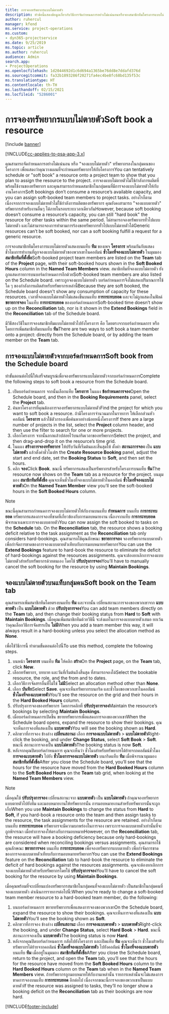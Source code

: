 ```yaml
---
title: การจองทรัพยากรแบบไม่ตายตัว
description: หัวข้อนี้แสดงข้อมูลเกี่ยวกับวิธีการจัดกำหนดการอย่างไม่แน่นอนหรือจองสมาชิกทีมโครงการแบบไม่ตายตัว
author: ruhercul
manager: kfend
ms.service: project-operations
ms.custom:
- dyn365-projectservice
ms.date: 9/25/2019
ms.topic: article
ms.author: ruhercul
audience: Admin
search.app:
- ProjectOperations
ms.openlocfilehash: 1d2044692d1c6d694a1365be76dd8e7ddafd376d
ms.sourcegitcommit: fa32b1893286f20271fa4ec4be8fc68bd135f53c
ms.translationtype: HT
ms.contentlocale: th-TH
ms.lasthandoff: 02/15/2021
ms.locfileid: "5286001"
---
```

# <a name="soft-book-a-resource"></a><span data-ttu-id="a29f2-103">การจองทรัพยากรแบบไม่ตายตัว</span><span class="sxs-lookup"><span data-stu-id="a29f2-103">Soft book a resource</span></span>

[!include [banner](../includes/psa-now-project-operations.md)]

[!INCLUDE[cc-applies-to-psa-app-3.x](../includes/cc-applies-to-psa-app-3x.md)]

<span data-ttu-id="a29f2-104">คุณสามารถจัดกำหนดการอย่างไม่แน่นอน หรือ "จองแบบไม่ตายตัว" ทรัพยากรลงในกลุ่มคนของโครงการ เพื่อแสดงว่าคุณวางแผนที่จะกำหนดทรัพยากรให้กับโครงการ</span><span class="sxs-lookup"><span data-stu-id="a29f2-104">You can tentatively schedule or "soft book" a resource onto a project team to show that you plan to assign the resource to the project.</span></span> <span data-ttu-id="a29f2-105">การจองแบบไม่ตายตัวไม่ใช้กำลังการผลิตที่พร้อมใช้งานของทรัพยากร และคุณสามารถกำหนดสมาชิกในกลุ่มคนที่มีการจองแบบไม่ตายตัวให้กับงานโครงการ</span><span class="sxs-lookup"><span data-stu-id="a29f2-105">Soft bookings don’t consume a resource’s available capacity, and you can assign soft-booked team members to project tasks.</span></span> <span data-ttu-id="a29f2-106">อย่างไรก็ตาม เนื่องจากการจองแบบไม่ตายตัวไม่ใช้กำลังการผลิตของทรัพยากร คุณยังคงสามารถ "จองแบบตายตัว" ทรัพยากรสำหรับงานอื่นๆ ได้ภายในรอบระยะเวลาเดียวกัน</span><span class="sxs-lookup"><span data-stu-id="a29f2-106">However, because soft booking doesn’t consume a resource’s capacity, you can still "hard book" the resource for other tasks within the same period.</span></span> <span data-ttu-id="a29f2-107">ไม่สามารถจองทรัพยากรทั่วไปแบบไม่ตายตัว และไม่สามารถจองการทำตามการร้องขอทรัพยากรทั่วไปแบบไม่ตายตัวได้</span><span class="sxs-lookup"><span data-stu-id="a29f2-107">Generic resources can’t be soft booked, nor can a soft booking fulfill a request for a generic resource.</span></span>

<span data-ttu-id="a29f2-108">การจองสมาชิกทีมโครงการแบบไม่ตายตัวแสดงบนแท็บ **ทีม** ของเพจ **โครงการ** พร้อมกันกับแสดงชั่วโมงการทำงานที่ถูกจองแบบไม่ตายตัวของพวกเขาในคอลัมน์ **ชั่วโมงที่จองแบบไม่ตายตัว** ในมุมมอง **สมาชิกทีมที่ตั้งชื่อ**</span><span class="sxs-lookup"><span data-stu-id="a29f2-108">Soft-booked project team members are listed on the **Team** tab of the **Project** page, with their soft-booked hours shown in the **Soft Booked Hours** column in the **Named Team Members** view.</span></span> <span data-ttu-id="a29f2-109">สมาชิกทีมที่จองแบบไม่ตายตัว ยังถูกแสดงรายการบนบอร์ดกำหนดการอีกด้วย</span><span class="sxs-lookup"><span data-stu-id="a29f2-109">Soft-booked team members are also listed on the Schedule board.</span></span> <span data-ttu-id="a29f2-110">เพราะถูกจองแบบไม่ตายตัว บอร์ดกำหนดการจึงไม่แสดงปริมาณการใช้ใด ๆ ของกำลังการผลิตสำหรับทรัพยากรเหล่านี้</span><span class="sxs-lookup"><span data-stu-id="a29f2-110">Because they are soft booked, the Schedule board doesn't show any consumption of capacity for these resources.</span></span> <span data-ttu-id="a29f2-111">เวลาที่จองแบบไม่ตายตัวไม่แสดงขึ้นบนแท็บ **การกระทบยอด** และจะไม่ถูกแสดงในฟิลด์ **ขยายการจอง** ในแท็บ **การกระทบยอด** ของบอร์ดกำหนดการ</span><span class="sxs-lookup"><span data-stu-id="a29f2-111">Soft-booked time doesn’t show up on the **Reconciliation** tab, nor is it shown in the **Extend Bookings** field in the **Reconciliation** tab of the Schedule board.</span></span> 

<span data-ttu-id="a29f2-112">มีวิธีสองวิธีในการจองสมาชิกทีมแบบไม่ตายตัวไปยังโครงการ คือ โดยตรงจากบอร์ดกำหนดการ หรือโดยการเพิ่มสมาชิกทีมบนแท็บ **ทีม**</span><span class="sxs-lookup"><span data-stu-id="a29f2-112">There are two ways to soft book a team member onto a project: directly from the Schedule board, or by adding the team member on the **Team** tab.</span></span> 

## <a name="soft-book-from-the-schedule-board"></a><span data-ttu-id="a29f2-113">การจองแบบไม่ตายตัวจากบอร์ดกำหนดการ</span><span class="sxs-lookup"><span data-stu-id="a29f2-113">Soft book from the Schedule board</span></span>
<span data-ttu-id="a29f2-114">ทำขั้นตอนต่อไปนี้ให้เสร็จสมบูรณ์เพื่อจองทรัพยากรแบบไม่ตายตัวจากบอร์ดกำหนดการ</span><span class="sxs-lookup"><span data-stu-id="a29f2-114">Complete the following steps to soft book a resource from the Schedule board.</span></span> 

1. <span data-ttu-id="a29f2-115">เปิดบอร์ดกำหนดการ จากนั้นเลือกแท็บ **โครงการ** ในแผง **ข้อกำหนดการจอง**</span><span class="sxs-lookup"><span data-stu-id="a29f2-115">Open the Schedule board, and then in the **Booking Requirements** panel, select the **Project** tab.</span></span>
2. <span data-ttu-id="a29f2-116">ค้นหาโครงการที่คุณต้องการจองทรัพยากรแบบไม่ตายตัว</span><span class="sxs-lookup"><span data-stu-id="a29f2-116">Find the project for which you want to soft book a resource.</span></span> <span data-ttu-id="a29f2-117">ถ้ามีโครงการจำนวนมากในรายการ ให้เลือกส่วนหัวคอลัมน์ **โครงการ** แล้วใช้ตัวกรองเพื่อค้นหาอย่างน้อยหนึ่งโครงการ</span><span class="sxs-lookup"><span data-stu-id="a29f2-117">If there are a large number of projects in the list, select the **Project** column header, and then use the filter to search for one or more projects.</span></span>
3. <span data-ttu-id="a29f2-118">เลือกโครงการ จากนั้นลากแล้วปล่อยไว้บนกริดเวลาของทรัพยากร</span><span class="sxs-lookup"><span data-stu-id="a29f2-118">Select the project, and then drag-and-drop it on the resource’s time grid.</span></span>
5. <span data-ttu-id="a29f2-119">ในแผง **สร้างการจองทรัพยากร** ให้ปรับวันที่เริ่มต้นและสิ้นสุดให้ ตั้งค่า **สถานะการจอง** เป็น **แบบไม่ตายตัว** แล้วตั้งค่าชั่วโมง</span><span class="sxs-lookup"><span data-stu-id="a29f2-119">In the **Create Resource Booking** panel, adjust the start and end date, set the **Booking Status** to **Soft**, and then set the hours.</span></span> 
6. <span data-ttu-id="a29f2-120">คลิก **จอง**</span><span class="sxs-lookup"><span data-stu-id="a29f2-120">Click **Book**.</span></span> <span data-ttu-id="a29f2-121">ขณะนี้ ทรัพยากรแสดงเป็นทรัพยากรสำหรับโครงการบนแท็บ **ทีม**</span><span class="sxs-lookup"><span data-stu-id="a29f2-121">The resource now shows on the **Team** tab as a resource for the project.</span></span> <span data-ttu-id="a29f2-122">บนมุมมอง **สมาชิกทีมที่ตั้งชื่อ** คุณจะเห็นชั่วโมงที่จองแบบไม่ตายตัวในคอลัมน์ **ชั่วโมงที่จองแบบไม่ตายตัว**</span><span class="sxs-lookup"><span data-stu-id="a29f2-122">On the **Named Team Member** view you’ll see the soft-booked hours in the **Soft Booked Hours** column.</span></span>

> [!NOTE]
> <span data-ttu-id="a29f2-123">ขณะนี้คุณสามารถกำหนดการจองแบบไม่ตายตัวให้กับงานบนแท็บ **กำหนดการ** บนแท็บ **การกระทบยอด** ทรัพยากรแสดงการจองที่ขาดที่เกี่ยวข้องกับการมอบหมายงาน เนื่องจากแท็บ **การกระทบยอด** พิจารณาเฉพาะการจองแบบตายตัว</span><span class="sxs-lookup"><span data-stu-id="a29f2-123">You can now assign the soft booked to tasks on the **Schedule** tab. On the **Reconciliation** tab, the resource shows a booking deficit relative to the task assignment as the **Reconciliation** tab only considers hard-bookings.</span></span> <span data-ttu-id="a29f2-124">คุณสามารถใช้คุณลักษณะ **ขยายการจอง** จองทรัพยากรแบบตายตัว เพื่อกำจัดการขาดของการจองแบบตายตัวเทียบกับการมอบหมายทรัพยากร</span><span class="sxs-lookup"><span data-stu-id="a29f2-124">You can use the **Extend Bookings** feature to hard-book the resource to eliminate the deficit of hard-bookings against the resources assignments.</span></span> <span data-ttu-id="a29f2-125">คุณจะต้องยกเลิกการจองแบบไม่ตายตัวสำหรับทรัพยากรด้วยตนเอง โดยใช้ **ปรับปรุงการจอง**</span><span class="sxs-lookup"><span data-stu-id="a29f2-125">You’ll have to manually cancel the soft booking for the resource by using **Maintain Bookings**.</span></span>

## <a name="soft-book-on-the-team-tab"></a><span data-ttu-id="a29f2-126">จองแบบไม่ตายตัวบนแท็บกลุ่มคน</span><span class="sxs-lookup"><span data-stu-id="a29f2-126">Soft book on the Team tab</span></span>

<span data-ttu-id="a29f2-127">คุณสามารถเพิ่มสมาชิกทีมโดยตรงบนแท็บ **ทีม** และจากนั้น เปลี่ยนสถานะการจองของพวกเขาจาก **แบบตายตัว** เป็น **แบบไม่ตายตัว** ด้วย **ปรับปรุงการจอง**</span><span class="sxs-lookup"><span data-stu-id="a29f2-127">You can add team members directly on the **Team** tab, and then change their booking status from **Hard** to **Soft** with **Maintain Bookings**.</span></span> <span data-ttu-id="a29f2-128">เมื่อคุณเพิ่มสมาชิกทีมด้วยวิธีนี้ จะส่งผลในการจองแบบตายตัวเสมอ ยกเว้นว่าคุณเลือกวิธีการจัดสรรเป็น **ไม่มี**</span><span class="sxs-lookup"><span data-stu-id="a29f2-128">When you add a team member this way, it will always result in a hard-booking unless you select the allocation method as **None**.</span></span>

<span data-ttu-id="a29f2-129">เพื่อใช้วิธีการนี้ ทำตามขั้นตอนต่อไปนี้</span><span class="sxs-lookup"><span data-stu-id="a29f2-129">To use this method, complete the following steps.</span></span>

1. <span data-ttu-id="a29f2-130">บนหน้า **โครงการ** บนแท็บ **ทีม** ให้คลิก **สร้าง**</span><span class="sxs-lookup"><span data-stu-id="a29f2-130">On the **Project** page, on the **Team** tab, click **New**.</span></span>
2. <span data-ttu-id="a29f2-131">เลือกทรัพยากร, บทบาท และวันที่เริ่มต้นถึงสิ้นสุด ที่สามารถจองได้</span><span class="sxs-lookup"><span data-stu-id="a29f2-131">Select the bookable resource, the role, and the from and to dates.</span></span>
3. <span data-ttu-id="a29f2-132">เลือกวิธีการจัดสรรอื่นที่ไม่ใช่ **ไม่มี**</span><span class="sxs-lookup"><span data-stu-id="a29f2-132">Select an allocation method other than **None**.</span></span>
4. <span data-ttu-id="a29f2-133">เลือก **บันทึก**</span><span class="sxs-lookup"><span data-stu-id="a29f2-133">Select **Save**.</span></span> <span data-ttu-id="a29f2-134">คุณจะเห็นทรัพยากรบนกริด และชั่วโมงของพวกเขาในคอลัมน์ **ชั่วโมงที่จองแบบตายตัว**</span><span class="sxs-lookup"><span data-stu-id="a29f2-134">You’ll see the resource on the grid and their hours in the **Hard Booked Hours** column.</span></span>
5. <span data-ttu-id="a29f2-135">ปรับปรุงการจองของทรัพยากร โดยการคลิกที่ **ปรับปรุงการจอง**</span><span class="sxs-lookup"><span data-stu-id="a29f2-135">Maintain the resource’s bookings by selecting **Maintain Bookings**.</span></span>
6. <span data-ttu-id="a29f2-136">เมื่อบอร์ดกำหนดการเปิดขึ้น ขยายทรัพยากรเพื่อแสดงการจองของพวกเขา</span><span class="sxs-lookup"><span data-stu-id="a29f2-136">When the Schedule board opens, expand the resource to show their bookings.</span></span> <span data-ttu-id="a29f2-137">คุณจะเห็นการจองที่แสดงเป็น **แบบตายตัว**</span><span class="sxs-lookup"><span data-stu-id="a29f2-137">You will see the booking shown as **Hard**.</span></span>
7. <span data-ttu-id="a29f2-138">คลิกขวาที่การจอง ข้างล่าง **เปลี่ยนสถานะ** เลือก **การจองแบบไม่ตายตัว** \> **แบบไม่ตายตัว**</span><span class="sxs-lookup"><span data-stu-id="a29f2-138">Right-click the booking, and under **Change Status**, select **Soft Book** \> **Soft**.</span></span> <span data-ttu-id="a29f2-139">ขณะนี้ สถานะการจองเป็น **แบบไม่ตายตัว**</span><span class="sxs-lookup"><span data-stu-id="a29f2-139">The booking status is now **Soft**.</span></span>
8. <span data-ttu-id="a29f2-140">หลังจากคุณปิดบอร์ดกำหนดการ คุณจะเห็นว่า ชั่วโมงสำหรับทรัพยากรได้ย้ายจากคอลัมน์ชั่วโมง **การจองแบบตายตัว** ไปยัง **ชั่วโมงการจองแบบไม่ตายตัว** บนกริดแท็บ **ทีม** เมื่อพิจารณามุมมอง **สมาชิกทีมที่ตั้งชื่อ**</span><span class="sxs-lookup"><span data-stu-id="a29f2-140">After you close the Schedule board, you’ll see that the hours for the resource have moved from the **Hard Booked Hours** column to the **Soft Booked Hours** on the **Team** tab grid, when looking at the **Named Team Members** view.</span></span>

> [!NOTE]
> <span data-ttu-id="a29f2-141">เมื่อคุณใช้ **ปรับปรุงการจอง** เปลี่ยนสถานะจาก **แบบตายตัว** เป็น **แบบไม่ตายตัว** ถ้าคุณจองทรัพยากรแบบตายตัวไปยังทีม และมอบหมายงานให้ทรัพยากรนั้น การมอบหมายงานสำหรับทรัพยากรนั้นจะถูกเก็บ</span><span class="sxs-lookup"><span data-stu-id="a29f2-141">When you use **Maintain Bookings** to change the status from **Hard** to **Soft**, if you hard-book a resource onto the team and then assign tasks to the resource, the task assignments for the resource are retained.</span></span> <span data-ttu-id="a29f2-142">อย่างไรก็ตาม บนแท็บ **การกระทบยอด** ทรัพยากรจะมีความบกพร่องในการจอง เพราะการจองแบบตายตัวเท่านั้นที่จะถูกพิจารณา เมื่อทำการจองให้ตรงกับการมอบหมาย</span><span class="sxs-lookup"><span data-stu-id="a29f2-142">However, on the **Reconciliation** tab, the resource will have a booking deficiency because only hard-bookings are considered when reconciling bookings versus assignments.</span></span> <span data-ttu-id="a29f2-143">คุณสามารถใช้คุณลักษณะ **ขยายการจอง** บนแท็บ **การกระทบยอด** เพื่อจองทรัพยากรแบบตายตัว เพื่อกำจัดการขาดของการจองแบบตายตัวเทียบกับการมอบหมายทรัพยากร</span><span class="sxs-lookup"><span data-stu-id="a29f2-143">You can use the **Extend Bookings** feature on the **Reconciliation** tab to hard-book the resource to eliminate the deficit of hard bookings against the resources assignments.</span></span> <span data-ttu-id="a29f2-144">คุณจะต้องยกเลิกการจองแบบไม่ตายตัวสำหรับทรัพยากรโดยใช้ **ปรับปรุงการจอง**</span><span class="sxs-lookup"><span data-stu-id="a29f2-144">You’ll have to cancel the soft booking for the resource by using **Maintain Bookings**.</span></span>

<span data-ttu-id="a29f2-145">เมื่อคุณพร้อมที่จะเปลี่ยนแปลงทรัพยากรสมาชิกในกลุ่มคนที่จองแบบไม่ตายตัว เป็นสมาชิกในกลุ่มคนที่จองแบบตายตัว ดำเนินการรายการต่อไปนี้:</span><span class="sxs-lookup"><span data-stu-id="a29f2-145">When you’re ready to change a soft-booked team member resource to a hard-booked team member, do the following:</span></span>

1. <span data-ttu-id="a29f2-146">บนบอร์ดกำหนดการ ขยายทรัพยากรเพื่อแสดงการจองของพวกเขา</span><span class="sxs-lookup"><span data-stu-id="a29f2-146">On the Schedule board, expand the resource to show their bookings.</span></span> <span data-ttu-id="a29f2-147">คุณจะเห็นการจองที่แสดงเป็น **แบบไม่ตายตัว**</span><span class="sxs-lookup"><span data-stu-id="a29f2-147">You’ll see the booking shown as **Soft**.</span></span>
2. <span data-ttu-id="a29f2-148">คลิกขวาที่การจอง ข้างล่าง **เปลี่ยนสถานะ** เลือก **การจองแบบตายตัว** \> **แบบตายตัว**</span><span class="sxs-lookup"><span data-stu-id="a29f2-148">Right-click the booking, and under **Change Status**, select **Hard Book** \> **Hard**.</span></span> <span data-ttu-id="a29f2-149">ขณะนี้ สถานะการจองเป็น **แบบตายตัว**</span><span class="sxs-lookup"><span data-stu-id="a29f2-149">The booking status is now **Hard**.</span></span>
3. <span data-ttu-id="a29f2-150">หลังจากคุณปิดบอร์ดกำหนดการ กลับไปยังโครงการ และเปิดแท็บ **ทีม** คุณจะเห็นว่า ชั่วโมงสำหรับทรัพยากรได้ย้ายจากคอลัมน์ **ชั่วโมงที่จองแบบไม่ตายตัว** ไปยังคอลัมน์ **ชั่วโมงที่จองแบบตายตัว** บนแท็บ **ทีม** เมื่ออยู่ในมุมมอง **สมาชิกทีมที่ตั้งชื่อ**</span><span class="sxs-lookup"><span data-stu-id="a29f2-150">After you close the Schedule board, return to the project, and open the **Team** tab, you’ll see that the hours for the resource have moved from the **Soft Booked Hours** column to the **Hard Booked Hours** column on the **Team** tab when in the **Named Team Members** view.</span></span> <span data-ttu-id="a29f2-151">ถ้าทรัพยากรถูกมอบหมายให้กับงานเหล่านั้น รายการเหล่านั้นจะไม่แสดงการขาดการจองบนแท็บ **การกระทบยอด** อีกต่อไป เนื่องจากขณะนี้การจองของพวกเขาเป็นแบบตายตัว</span><span class="sxs-lookup"><span data-stu-id="a29f2-151">If the resource was assigned to tasks, they’ll no longer show a booking deficit on the **Reconciliation** tab as their bookings are now hard.</span></span>



[!INCLUDE[footer-include](../includes/footer-banner.md)]